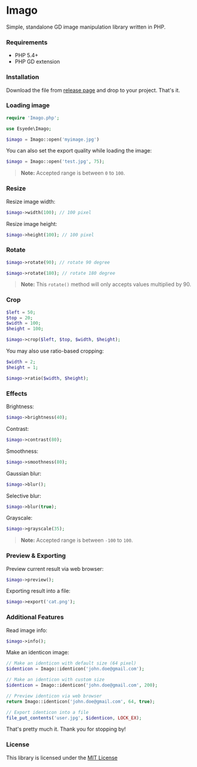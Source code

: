 # Imago

Simple, standalone GD image manipulation library written in PHP.


### Requirements

  - PHP 5.4+
  - PHP GD extension


### Installation

Download the file from [release page](https://github.com/esyede/imago/releases) and drop to your project. That's it.


### Loading image

```php
require 'Imago.php';

use Esyede\Imago;

$imago = Imago::open('myimage.jpg')
```

You can also set the export quality while loading the image:

```php
$imago = Imago::open('test.jpg', 75);
```
> **Note:** Accepted range is between `0` to `100`.


### Resize

Resize image width:

```php
$imago->width(100); // 100 pixel
```

Resize image height:
```php
$imago->height(100); // 100 pixel
```


### Rotate
```php
$imago->rotate(90); // rotate 90 degree

$imago->rotate(180); // rotate 180 degree
```

> **Note:** This `rotate()` method will only accepts values multiplied by 90.


### Crop

```php
$left = 50;
$top = 20;
$width = 100;
$height = 100;

$imago->crop($left, $top, $width, $height);
```

You may also use ratio-based cropping:

```php
$width = 2;
$height = 1;

$imago->ratio($width, $height);
```


### Effects

Brightness:
```php
$imago->brightness(40);
```

Contrast:
```php
$imago->contrast(80);
```

Smoothness:
```php
$imago->smoothness(80);
```

Gaussian blur:
```php
$imago->blur();
```

Selective blur:
```php
$imago->blur(true);
```

Grayscale:
```php
$imago->grayscale(35);
```
> **Note:** Accepted range is between `-100` to `100`.


### Preview & Exporting

Preview current result via web browser:
```php
$imago->preview();
```

Exporting result into a file:
```php
$imago->export('cat.png');
```


### Additional Features

Read image info:
```php
$imago->info();
```

Make an identicon image:

```php
// Make an identicon with default size (64 pixel)
$identicon = Imago::identicon('john.doe@gmail.com');

// Make an identicon with custom size
$identicon = Imago::identicon('john.doe@gmail.com', 200);

// Preview identicon via web browser
return Imago::identicon('john.doe@gmail.com', 64, true);

// Export identicon into a file
file_put_contents('user.jpg', $identicon, LOCK_EX);
```

That's pretty much it. Thank you for stopping by!

### License
This library is licensed under the [MIT License](http://opensource.org/licenses/MIT)
